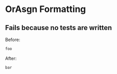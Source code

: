 <!-- gen:mayoverwrite -->
# OrAsgn Formatting

## Fails because no tests are written

Before:
```ruby
foo
```

After:
```ruby
bar
```
